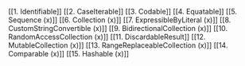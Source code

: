 [[1. Identifiable]]
[[2. CaseIterable]]
[[3. Codable]]
[[4. Equatable]]
[[5. Sequence (x)]]
[[6. Collection (x)]]
[[7. ExpressibleBy<Type>Literal (x)]]
[[8. CustomStringConvertible (x)]]
[[9. BidirectionalCollection (x)]]
[[10. RandomAccessCollection (x)]]
[[11. DiscardableResult]]
[[12. MutableCollection (x)]]
[[13. RangeReplaceableCollection (x)]]
[[14. Comparable (x)]]
[[15. Hashable (x)]]